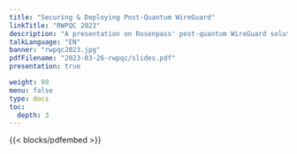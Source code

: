 ```yaml
---
title: "Securing & Deploying Post-Quantum WireGuard"
linkTitle: "RWPQC 2023"
description: "A presentation on Rosenpass' post-quantum WireGuard solutions, including key-encapsulation mechanisms, Noise, and Proverif."
talkLanguage: "EN"
banner: "rwpqc2023.jpg"
pdfFilename: "2023-03-26-rwpqc/slides.pdf"
presentation: true

weight: 99
menu: false
type: docs
toc:
  depth: 3
---
```


{{< blocks/pdfembed >}}